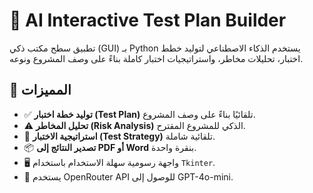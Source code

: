 # 🧠 AI Interactive Test Plan Builder

تطبيق سطح مكتب ذكي (GUI) بـ Python يستخدم الذكاء الاصطناعي لتوليد خطط اختبار، تحليلات مخاطر، واستراتيجيات اختبار كاملة بناءً على وصف المشروع ونوعه.

## 🚀 المميزات

- ✅ **توليد خطة اختبار (Test Plan)** تلقائيًا بناءً على وصف المشروع.
- ⚠️ **تحليل المخاطر (Risk Analysis)** الذكي للمشروع المقترح.
- 🎯 **استراتيجية الاختبار (Test Strategy)** تلقائية شاملة.
- 📦 **تصدير النتائج إلى PDF أو Word** بنقرة واحدة.
- 🖥️ واجهة رسومية سهلة الاستخدام باستخدام `Tkinter`.
- 🔐 يستخدم OpenRouter API للوصول إلى GPT-4o-mini.